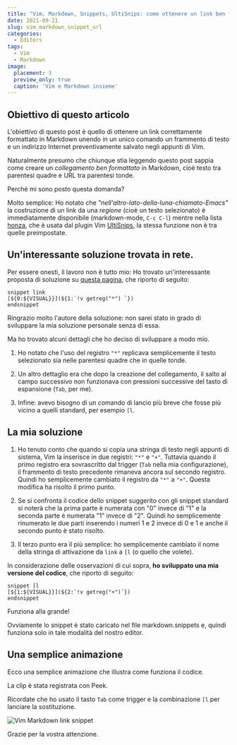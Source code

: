 ```yaml
---
title: "Vim, Markdown, Snippets, UltiSnips: come ottenere un link ben formattato con un comando unico"
date: 2021-09-21
slug: vim_markdown_snippet_url
categories:
  - Editors
tags:
  - Vim
  - Markdown
image:
  placement: 3
  preview_only: true 
  caption: 'Vim e Markdown insieme'
---
```




## Obiettivo di questo articolo

L'obiettivo di questo post è quello di ottenere un link correttamente formattato in Markdown unendo in un unico comando un frammento di testo e un indirizzo Internet preventivamente salvato negli appunti di Vim.

Naturalmente presumo che chiunque stia leggendo questo post sappia come creare un *collegamento ben formattato* in Markdown, cioè testo tra parentesi quadre e URL tra parentesi tonde.

Perché mi sono posto questa domanda?

Molto semplice: Ho notato che  *"nell'altro-lato-della-luna-chiamato-Emacs"* la costruzione di un link da una *regione* (cioè un testo selezionato) è immediatamente disponibile (markdown-mode, `C-c C-l`) mentre nella lista [honza](https://github.com/honza/vim-snippets/blob/master/snippets/markdown.snippets), che è usata dal plugin Vim [UltiSnips](https://github.com/SirVer/ultisnips), la stessa funzione non è tra quelle preimpostate.


## Un'interessante soluzione trovata in rete.

Per essere onesti, il lavoro non è tutto mio: Ho trovato un'interessante proposta di soluzione su [questa pagina](https://brendandawes.com/blog/ultisnips-auto-markdown-link), che riporto di seguito:

```vim
snippet link
[${0:${VISUAL}}](${1:`!v getreg("*") `})
endsnippet
```

Ringrazio molto l'autore della soluzione: non sarei stato in grado di sviluppare la mia soluzione personale senza di essa.

Ma ho trovato alcuni dettagli che ho deciso di sviluppare a modo mio.

1. Ho notato che l'uso del registro `"*"` replicava semplicemente il testo selezionato sia nelle parentesi quadre che in quelle tonde.

2. Un altro dettaglio era che dopo la creazione del collegamento, il salto al campo successivo non funzionava con pressioni successive del tasto di espansione (`Tab`, per me).

3. Infine: avevo bisogno di un comando di lancio più breve che fosse più vicino a quelli standard, per esempio `[l`.


## La mia soluzione

1. Ho tenuto conto che quando si copia una stringa di testo negli appunti di sistema, Vim la inserisce in due registri: `"*"` e `"+"`. Tuttavia quando il primo registro era sovrascritto dal trigger (`Tab` nella mia configurazione), il frammento di testo precedente rimaneva ancora sul secondo registro. Quindi ho semplicemente cambiato il registro da `"*"` a `"+"`. Questa modifica ha risolto il primo punto.


2. Se si confronta il codice dello snippet suggerito con gli snippet standard si noterà che la prima parte è numerata con "0" invece di "1" e la seconda parte è numerata "1" invece di "2".  Quindi ho semplicemente rinumerato le due parti inserendo i numeri 1 e 2 invece di 0 e 1 e anche il secondo punto è stato risolto.

3. Il terzo punto era il più semplice: ho semplicemente cambiato il nome della stringa di attivazione da `link` a `[l` (o quello che volete).

In considerazione delle osservazioni di cui sopra, **ho sviluppato una mia versione del codice**,  che riporto di seguito:


```vim
snippet [l
[${1:${VISUAL}}](${2:`!v getreg("+")`})
endsnippet
```
Funziona alla grande!

Ovviamente lo snippet è stato caricato nel file markdown.snippets e, quindi funziona solo in tale modalità del nostro editor.  

## Una semplice animazione

Ecco una semplice animazione che illustra come funziona il codice.

La clip è stata registrata con Peek.  

Ricordate che ho usato il tasto `Tab` come trigger e la combinazione `[l` per lanciare la sostituzione.

![Vim Markdown link snippet](vim_markdown_link_snippet.gif "My code is working!")

Grazie per la vostra attenzione.
